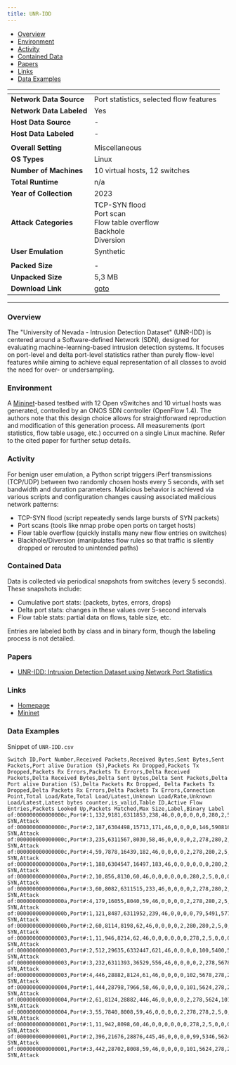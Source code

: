 ```yaml
---
title: UNR-IDD
---
```


- [Overview](#overview)
- [Environment](#environment)
- [Activity](#activity)
- [Contained Data](#contained-data)
- [Papers](#papers)
- [Links](#links)
- [Data Examples](#data-examples)

| <!-- -->                 | <!-- -->                                                                                   |
| ------------------------ | ------------------------------------------------------------------------------------------ |
| **Network Data Source**  | Port statistics, selected flow features                                                    |
| **Network Data Labeled** | Yes                                                                                        |
| **Host Data Source**     | -                                                                                          |
| **Host Data Labeled**    | -                                                                                          |
|                          |                                                                                            |
| **Overall Setting**      | Miscellaneous                                                                              |
| **OS Types**             | Linux                                                                                      |
| **Number of Machines**   | 10 virtual hosts, 12 switches                                                              |
| **Total Runtime**        | n/a                                                                                        |
| **Year of Collection**   | 2023                                                                                       |
| **Attack Categories**    | TCP-SYN flood<br>Port scan<br>Flow table overflow<br>Backhole<br>Diversion                 |
| **User Emulation**       | Synthetic                                                                                  |
|                          |                                                                                            |
| **Packed Size**          | -                                                                                          |
| **Unpacked Size**        | 5,3 MB                                                                                     |
| **Download Link**        | [goto](https://drive.google.com/file/d/1ANnT1g7NjbGGOvL1uHDHEQF_Dzx9kK3f/view?usp=sharing) |

***

### Overview
The "University of Nevada - Intrusion Detection Dataset" (UNR-IDD) is centered around a Software-defined Network (SDN), designed for evaluating machine-learning-based intrusion detection systems.
It focuses on port-level and delta port-level statistics rather than purely flow-level features while aiming to achieve equal representation of all classes to avoid the need for over- or undersampling.

### Environment
A [Mininet](https://mininet.org/)-based testbed with 12 Open vSwitches and 10 virtual hosts was generated, controlled by an ONOS SDN controller (OpenFlow 1.4).
The authors note that this design choice allows for straightforward reproduction and modification of this generation process.
All measurements (port statistics, flow table usage, etc.) occurred on a single Linux machine.
Refer to the cited paper for further setup details.

### Activity
For benign user emulation, a Python script triggers iPerf transmissions (TCP/UDP) between two randomly chosen hosts every 5 seconds, with set bandwidth and duration parameters.
Malicious behavior is achieved via various scripts and configuration changes causing associated malicious network patterns:
- TCP-SYN flood (script repeatedly sends large bursts of SYN packets)
- Port scans (tools like nmap probe open ports on target hosts)
- Flow table overflow (quickly installs many new flow entries on switches)
- Blackhole/Diversion (manipulates flow rules so that traffic is silently dropped or rerouted to unintended paths)

### Contained Data
Data is collected via periodical snapshots from switches (every 5 seconds).
These snapshots include:
- Cumulative port stats: (packets, bytes, errors, drops)
- Delta port stats: changes in these values over 5-second intervals
- Flow table stats: partial data on flows, table size, etc.

Entries are labeled both by class and in binary form, though the labeling process is not detailed.

### Papers
- [UNR-IDD: Intrusion Detection Dataset using Network Port Statistics](https://doi.org/10.1109/CCNC51644.2023.10059640)

### Links
- [Homepage](https://www.tapadhirdas.com/das-lab/datasets/unr-idd)
- [Mininet](https://mininet.org/)

### Data Examples
Snippet of `UNR-IDD.csv`

<!--  {% raw %} -->
```
Switch ID,Port Number,Received Packets,Received Bytes,Sent Bytes,Sent Packets,Port alive Duration (S),Packets Rx Dropped,Packets Tx Dropped,Packets Rx Errors,Packets Tx Errors,Delta Received Packets,Delta Received Bytes,Delta Sent Bytes,Delta Sent Packets,Delta Port alive Duration (S),Delta Packets Rx Dropped, Delta Packets Tx Dropped,Delta Packets Rx Errors,Delta Packets Tx Errors,Connection Point,Total Load/Rate,Total Load/Latest,Unknown Load/Rate,Unknown Load/Latest,Latest bytes counter,is_valid,Table ID,Active Flow Entries,Packets Looked Up,Packets Matched,Max Size,Label,Binary Label
of:000000000000000c,Port#:1,132,9181,6311853,238,46,0,0,0,0,0,0,280,2,5,0,0,0,0,1,0,0,0,0,0,TRUE,0,9,767,688,-1,TCP-SYN,Attack
of:000000000000000c,Port#:2,187,6304498,15713,171,46,0,0,0,0,146,5908166,5969,84,5,0,0,0,0,2,0,0,0,0,0,TRUE,0,9,767,688,-1,TCP-SYN,Attack
of:000000000000000c,Port#:3,235,6311567,8030,58,46,0,0,0,0,2,278,280,2,5,0,0,0,0,3,0,0,0,0,0,TRUE,0,9,767,688,-1,TCP-SYN,Attack
of:000000000000000c,Port#:4,59,7878,16439,182,46,0,0,0,0,2,278,280,2,5,0,0,0,0,4,0,0,0,0,0,TRUE,0,9,767,688,-1,TCP-SYN,Attack
of:000000000000000a,Port#:1,188,6304547,16497,183,46,0,0,0,0,0,0,280,2,5,0,0,0,0,1,0,0,0,0,0,TRUE,0,7,489,403,-1,TCP-SYN,Attack
of:000000000000000a,Port#:2,10,856,8130,60,46,0,0,0,0,0,0,280,2,5,0,0,0,0,2,0,0,0,0,0,TRUE,0,7,489,403,-1,TCP-SYN,Attack
of:000000000000000a,Port#:3,60,8082,6311515,233,46,0,0,0,0,2,278,280,2,5,0,0,0,0,3,0,0,0,0,0,TRUE,0,7,489,403,-1,TCP-SYN,Attack
of:000000000000000a,Port#:4,179,16055,8040,59,46,0,0,0,0,2,278,280,2,5,0,0,0,0,5,0,0,0,0,0,TRUE,0,7,489,403,-1,TCP-SYN,Attack
of:000000000000000b,Port#:1,121,8487,6311952,239,46,0,0,0,0,79,5491,5777176,145,5,0,0,0,0,1,0,0,0,0,0,TRUE,0,7,409,353,-1,TCP-SYN,Attack
of:000000000000000b,Port#:2,60,8114,8198,62,46,0,0,0,0,2,280,280,2,5,0,0,0,0,2,0,0,0,0,0,TRUE,0,7,409,353,-1,TCP-SYN,Attack
of:0000000000000003,Port#:1,11,946,8214,62,46,0,0,0,0,0,0,278,2,5,0,0,0,0,1,0,0,0,0,0,TRUE,0,8,1233,1145,-1,TCP-SYN,Attack
of:0000000000000003,Port#:2,512,29635,6332447,621,46,0,0,0,0,100,5400,5678,102,5,0,0,0,0,2,-1501,0,-1501,0,-1501,TRUE,0,8,1233,1145,-1,TCP-SYN,Attack
of:0000000000000003,Port#:3,232,6311393,36529,556,46,0,0,0,0,2,278,5678,102,5,0,0,0,0,3,-1501,0,-1501,0,-1501,TRUE,0,8,1233,1145,-1,TCP-SYN,Attack
of:0000000000000003,Port#:4,446,28882,8124,61,46,0,0,0,0,102,5678,278,2,5,0,0,0,0,4,0,0,0,0,0,TRUE,0,8,1233,1145,-1,TCP-SYN,Attack
of:0000000000000004,Port#:1,444,28798,7966,58,46,0,0,0,0,101,5624,278,2,5,0,0,0,0,1,0,0,0,0,0,TRUE,0,5,605,516,-1,TCP-SYN,Attack
of:0000000000000004,Port#:2,61,8124,28882,446,46,0,0,0,0,2,278,5624,101,5,0,0,0,0,2,567,20682,567,20682,567,TRUE,0,5,605,516,-1,TCP-SYN,Attack
of:0000000000000004,Port#:3,55,7840,8008,59,46,0,0,0,0,2,278,278,2,5,0,0,0,0,3,0,0,0,0,0,TRUE,0,5,605,516,-1,TCP-SYN,Attack
of:0000000000000001,Port#:1,11,942,8098,60,46,0,0,0,0,0,0,278,2,5,0,0,0,0,1,0,0,0,0,0,TRUE,0,6,940,857,-1,TCP-SYN,Attack
of:0000000000000001,Port#:2,396,21676,28876,445,46,0,0,0,0,99,5346,5624,101,5,0,0,0,0,2,540,20412,540,20412,540,TRUE,0,6,940,857,-1,TCP-SYN,Attack
of:0000000000000001,Port#:3,442,28702,8008,59,46,0,0,0,0,101,5624,278,2,5,0,0,0,0,3,0,0,0,0,0,TRUE,0,6,940,857,-1,TCP-SYN,Attack
```
<!--  {% endraw %} -->